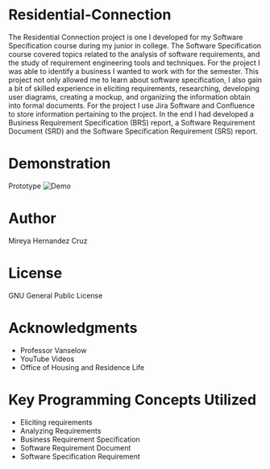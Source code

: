 # Residential-Connection
The Residential Connection project is one I developed for my Software Specification course during my junior in college. The Software Specification course covered topics related to the analysis of software requirements, and the study of requirement engineering tools and techniques. For the project I was able to identify a business I wanted to work with for the semester. This project not only allowed me to learn about software specification, I also gain a bit of skilled experience in eliciting requirements, researching, developing user diagrams, creating a mockup, and organizing the information obtain into formal documents. For the project I use Jira Software and Confluence to store information pertaining to the project. In the end I had developed a Business Requirement Specification (BRS) report, a Software Requirement Document (SRD) and the Software Specification Requirement (SRS) report.


# Demonstration
Prototype 
![Demo]()

# Author
Mireya Hernandez Cruz

# License
GNU General Public License

# Acknowledgments
* Professor Vanselow 
* YouTube Videos
* Office of Housing and Residence Life

# Key Programming Concepts Utilized
* Eliciting requirements
* Analyzing Requirements
* Business Requirement Specification
* Software Requirement Document
* Software Specification Requirement
